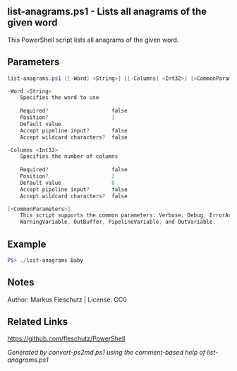 ## list-anagrams.ps1 - Lists all anagrams of the given word

This PowerShell script lists all anagrams of the given word.

## Parameters
```powershell
list-anagrams.ps1 [[-Word] <String>] [[-Columns] <Int32>] [<CommonParameters>]

-Word <String>
    Specifies the word to use
    
    Required?                    false
    Position?                    1
    Default value                
    Accept pipeline input?       false
    Accept wildcard characters?  false

-Columns <Int32>
    Specifies the number of columns
    
    Required?                    false
    Position?                    2
    Default value                8
    Accept pipeline input?       false
    Accept wildcard characters?  false

[<CommonParameters>]
    This script supports the common parameters: Verbose, Debug, ErrorAction, ErrorVariable, WarningAction, 
    WarningVariable, OutBuffer, PipelineVariable, and OutVariable.
```

## Example
```powershell
PS> ./list-anagrams Baby

```

## Notes
Author: Markus Fleschutz | License: CC0

## Related Links
https://github.com/fleschutz/PowerShell

*Generated by convert-ps2md.ps1 using the comment-based help of list-anagrams.ps1*
